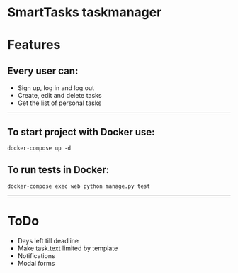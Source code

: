 # SmartTasks taskmanager
# Features
## Every user can:
* Sign up, log in and log out
* Create, edit and delete tasks
* Get the list of personal tasks
____
## To start project with Docker use:
```
docker-compose up -d
```
## To run tests in Docker:
```
docker-compose exec web python manage.py test
```
____
# ToDo
* Days left till deadline
* Make task.text limited by template
* Notifications
* Modal forms